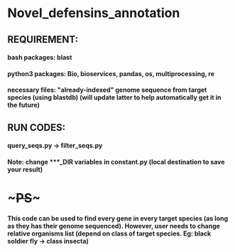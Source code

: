 # Novel_defensins_annotation
## REQUIREMENT:
#### bash packages: blast
#### python3 packages: Bio, bioservices, pandas, os, multiprocessing, re
#### necessary files: "already-indexed" genome sequence from target species (using blastdb) (will update latter to help automatically get it in the future)

## RUN CODES:
#### query_seqs.py -> filter_seqs.py
#### Note: change ***_DIR variables in constant.py (local destination to save your result)
#
#
# ~~~PS~~~
#### This code can be used to find every gene in every target species (as long as they has their genome sequenced). However, user needs to change relative organisms list (depend on class of target species. Eg: black soldier fly -> class insecta)

